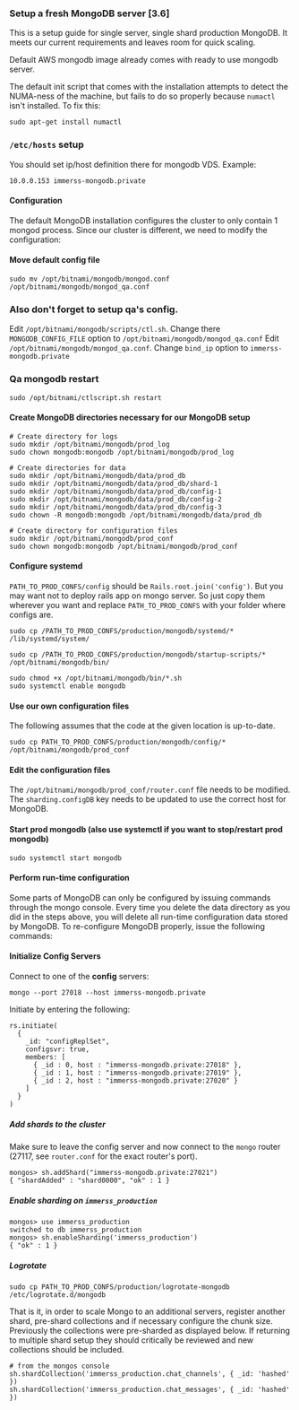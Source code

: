 ### Setup a fresh MongoDB server [3.6]

This is a setup guide for single server, single shard production MongoDB. It meets our current requirements and leaves room for quick scaling.

Default AWS mongodb image already comes with ready to use mongodb server.

The default init script that comes with the installation attempts to detect the NUMA-ness of the machine, but fails to do so properly because `numactl` isn't installed. To fix this:

```
sudo apt-get install numactl
```

### `/etc/hosts` setup

You should set ip/host definition there for mongodb VDS. Example:

`10.0.0.153 immerss-mongodb.private`

#### Configuration

The default MongoDB installation configures the cluster to only contain 1 mongod process. Since our cluster is different, we need to modify the configuration:

#### Move default config file
```
sudo mv /opt/bitnami/mongodb/mongod.conf /opt/bitnami/mongodb/mongod_qa.conf
```

### Also don't forget to setup qa's config.

Edit `/opt/bitnami/mongodb/scripts/ctl.sh`. Change there `MONGODB_CONFIG_FILE` option to `/opt/bitnami/mongodb/mongod_qa.conf`
Edit `/opt/bitnami/mongodb/mongod_qa.conf`. Change `bind_ip` option to `immerss-mongodb.private` 

### Qa mongodb restart

`sudo /opt/bitnami/ctlscript.sh restart`

#### Create MongoDB directories necessary for our MongoDB setup

```
# Create directory for logs
sudo mkdir /opt/bitnami/mongodb/prod_log
sudo chown mongodb:mongodb /opt/bitnami/mongodb/prod_log

# Create directories for data
sudo mkdir /opt/bitnami/mongodb/data/prod_db
sudo mkdir /opt/bitnami/mongodb/data/prod_db/shard-1
sudo mkdir /opt/bitnami/mongodb/data/prod_db/config-1
sudo mkdir /opt/bitnami/mongodb/data/prod_db/config-2
sudo mkdir /opt/bitnami/mongodb/data/prod_db/config-3
sudo chown -R mongodb:mongodb /opt/bitnami/mongodb/data/prod_db

# Create directory for configuration files
sudo mkdir /opt/bitnami/mongodb/prod_conf
sudo chown mongodb:mongodb /opt/bitnami/mongodb/prod_conf

```

#### Configure systemd

`PATH_TO_PROD_CONFS/config` should be `Rails.root.join('config')`. But you may want not to deploy rails app on mongo server. So just copy them wherever you want and replace `PATH_TO_PROD_CONFS` with your folder where configs are.
```
sudo cp /PATH_TO_PROD_CONFS/production/mongodb/systemd/* /lib/systemd/system/

sudo cp /PATH_TO_PROD_CONFS/production/mongodb/startup-scripts/* /opt/bitnami/mongodb/bin/

sudo chmod +x /opt/bitnami/mongodb/bin/*.sh
sudo systemctl enable mongodb
```

#### Use our own configuration files

The following assumes that the code at the given location is up-to-date.

```
sudo cp PATH_TO_PROD_CONFS/production/mongodb/config/* /opt/bitnami/mongodb/prod_conf
```

#### Edit the configuration files

The `/opt/bitnami/mongodb/prod_conf/router.conf` file needs to be modified. The `sharding.configDB` key needs to be updated to use the correct host for MongoDB.

#### Start prod mongodb (also use systemctl if you want to stop/restart prod mongodb)

```
sudo systemctl start mongodb
```

#### Perform run-time configuration

Some parts of MongoDB can only be configured by issuing commands through the mongo console. Every time you delete the data directory as you did in the steps above, you will delete all run-time configuration data stored by MongoDB. To re-configure MongoDB properly, issue the following commands:

#### Initialize Config Servers

Connect to one of the **config** servers:

`mongo --port 27018 --host immerss-mongodb.private`

Initiate by entering the following:

```
rs.initiate(
  {
    _id: "configReplSet",
    configsvr: true,
    members: [
      { _id : 0, host : "immerss-mongodb.private:27018" },
      { _id : 1, host : "immerss-mongodb.private:27019" },
      { _id : 2, host : "immerss-mongodb.private:27020" }
    ]
  }
)
```

##### Add shards to the cluster

Make sure to leave the config server and now connect to the `mongo` router (27117, see `router.conf` for the exact router's port).

```
mongos> sh.addShard("immerss-mongodb.private:27021")
{ "shardAdded" : "shard0000", "ok" : 1 }
```

##### Enable sharding on `immerss_production`

```
mongos> use immerss_production
switched to db immerss_production
mongos> sh.enableSharding('immerss_production')
{ "ok" : 1 }
```

##### Logrotate

```
sudo cp PATH_TO_PROD_CONFS/production/logrotate-mongodb /etc/logrotate.d/mongodb
```

That is it, in order to scale Mongo to an additional servers, register another shard, pre-shard collections and if necessary configure the chunk size.
Previously the collections were pre-sharded as displayed below. If returning to multiple shard setup they should critically be reviewed and new collections should be included.

```
# from the mongos console
sh.shardCollection('immerss_production.chat_channels', { _id: 'hashed' })
sh.shardCollection('immerss_production.chat_messages', { _id: 'hashed' })
```
